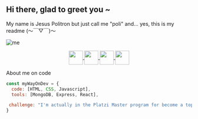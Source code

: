 ## Hi there, glad to greet you ~
My name is Jesus Politron but just call me "poli" and... yes, this is my readme (～￣▽￣)～

![me](https://i.ibb.co/dk8hPMR/github-banner.png)

<p align="center">
 <a href="https://twitter.com/polipop_art" target="_blank">
    <img align="center" src="https://cdn-icons-png.flaticon.com/512/2111/2111580.png" height="38px" width="38px" />
 </a>
 <a href="https://www.instagram.com/polipop_art/" target="_blank">
    <img align="center" src="https://cdn-icons-png.flaticon.com/512/2111/2111336.png" height="38px" width="38px" />
 </a>
 <a href="https://www.linkedin.com/in/jesus-politron/" target="_blank">
    <img align="center" src="https://cdn-icons-png.flaticon.com/512/2111/2111368.png" height="38px" width="38px" />
 </a>
 <a href="https://github.com/polipop-code" target="_blank">
    <img align="center" src="https://cdn-icons-png.flaticon.com/512/2111/2111292.png" height="38px" width="38px" />
 </a>
</p>

About me on code
```javascript
const myWayOnDev = {
  code: [HTML, CSS, Javascript],
  tools: [MongoDB, Express, React],

 challenge: "I'm actually in the Platzi Master program for become a top developer"
}
```
